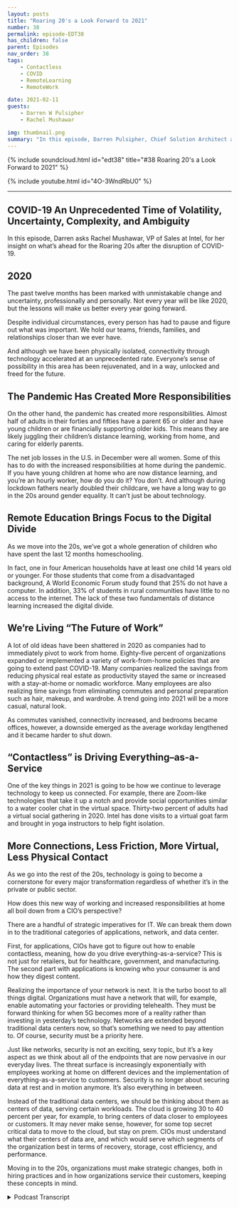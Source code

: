 ```yaml
---
layout: posts
title: "Roaring 20's a Look Forward to 2021"
number: 38
permalink: episode-EDT38
has_children: false
parent: Episodes
nav_order: 38
tags:
    - Contactless
    - COVID
    - RemoteLearning
    - RemoteWork

date: 2021-02-11
guests:
    - Darren W Pulsipher
    - Rachel Mushawar

img: thumbnail.png
summary: "In this episode, Darren Pulsipher, Chief Solution Architect at Intel, asks Rachel Mushawar, VP of Sales at Intel, for her insight on what’s ahead for the Roaring 20s after the disruption of COVID-19."
---
```


{% include soundcloud.html id="edt38" title="#38 Roaring 20's a Look Forward to 2021" %}

{% include youtube.html id="4O-3WndRbU0" %}

---

## COVID-19 An Unprecedented Time of Volatility, Uncertainty, Complexity, and Ambiguity

In this episode, Darren asks Rachel Mushawar, VP of Sales at Intel, for her insight on what’s ahead for the Roaring 20s after the disruption of COVID-19.

## 2020

The past twelve months has been marked with unmistakable change and uncertainty, professionally and personally.  Not every year will be like 2020, but the lessons will make us better every year going forward.

Despite individual circumstances, every person has had to pause and figure out what was important. We hold our teams, friends, families, and relationships closer than we ever have.

And although we have been physically isolated, connectivity through technology accelerated at an unprecedented rate. Everyone’s sense of possibility in this area has been rejuvenated, and in a way, unlocked and freed for the future.

## The Pandemic Has Created More Responsibilities

On the other hand, the pandemic has created more responsibilities. Almost half of adults in their forties and fifties have a parent 65 or older and have young children or are financially supporting older kids. This means they are likely juggling their children’s distance learning, working from home, and caring for elderly parents.

The net job losses in the U.S. in December were all women. Some of this has to do with the increased responsibilities at home during the pandemic. If you have young children at home who are now distance learning, and you’re an hourly worker, how do you do it? You don’t. And although during lockdown fathers nearly doubled their childcare, we have a long way to go in the 20s around gender equality. It can’t just be about technology.

## Remote Education Brings Focus to the Digital Divide

As we move into the 20s, we’ve got a whole generation of children who have spent the last 12 months homeschooling.

In fact, one in four American households have at least one child 14 years old or younger. For those students that come from a disadvantaged background, A World Economic Forum study found that 25% do not have a computer. In addition, 33% of students in rural communities have little to no access to the internet. The lack of these two fundamentals of distance learning increased the digital divide.

## We’re Living “The Future of Work”

A lot of old ideas have been shattered in 2020 as companies had to immediately pivot to work from home. Eighty-five percent of organizations expanded or implemented a variety of work-from-home policies that are going to extend past COVID-19. Many companies realized the savings from reducing physical real estate as productivity stayed the same or increased with a stay-at-home or nomadic workforce. Many employees are also realizing time savings from eliminating commutes and personal preparation such as hair, makeup, and wardrobe. A trend going into 2021 will be a more casual, natural look.

As commutes vanished, connectivity increased, and bedrooms became offices, however, a downside emerged as the average workday lengthened and it became harder to shut down.

## “Contactless” is Driving Everything–as-a-Service

One of the key things in 2021 is going to be how we continue to leverage technology to keep us connected. For example, there are Zoom-like technologies that take it up a notch and provide social opportunities similar to a water cooler chat in the virtual space. Thirty-two percent of adults had a virtual social gathering in 2020. Intel has done visits to a virtual goat farm and brought in yoga instructors to help fight isolation.

## More Connections, Less Friction, More Virtual, Less Physical Contact

As we go into the rest of the 20s, technology is going to become a cornerstone for every major transformation regardless of whether it’s in the private or public sector.

How does this new way of working and increased responsibilities at home all boil down from a CIO’s perspective?

There are a handful of strategic imperatives for IT. We can break them down in to the traditional categories of applications, network, and data center.

First, for applications, CIOs have got to figure out how to enable contactless, meaning, how do you drive everything-as-a-service? This is not just for retailers, but for healthcare, government, and manufacturing. The second part with applications is knowing who your consumer is and how they digest content.

Realizing the importance of your network is next. It is the turbo boost to all things digital. Organizations must have a network that will, for example, enable automating your factories or providing telehealth.  They must be forward thinking for when 5G becomes more of a reality rather than investing in yesterday’s technology. Networks are extended beyond traditional data centers now, so that’s something we need to pay attention to. Of course, security must be a priority here.

Just like networks, security is not an exciting, sexy topic, but it’s a key aspect as we think about all of the endpoints that are now pervasive in our everyday lives. The threat surface is increasingly exponentially with employees working at home on different devices and the implementation of everything-as-a-service to customers. Security is no longer about securing data at rest and in motion anymore. It’s also everything in between.

Instead of the traditional data centers, we should be thinking about them as centers of data, serving certain workloads. The cloud is growing 30 to 40 percent per year, for example, to bring centers of data closer to employees or customers. It may never make sense, however, for some top secret critical data to move to the cloud, but stay on prem. CIOs must understand what their centers of data are, and which would serve which segments of the organization best in terms of recovery, storage, cost efficiency, and performance.

Moving in to the 20s, organizations must make strategic changes, both in hiring practices and in how organizations service their customers, keeping these concepts in mind. 



<details>
<summary> Podcast Transcript </summary>

<p></p>

</details>
